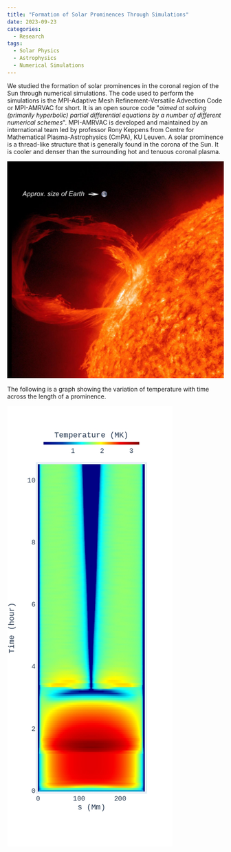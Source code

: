 ```yaml
---
title: "Formation of Solar Prominences Through Simulations"
date: 2023-09-23
categories:
  - Research
tags:
  - Solar Physics
  - Astrophysics
  - Numerical Simulations
---
```


We studied the formation of solar prominences in the coronal region of the Sun through numerical simulations. The code used to perform the simulations is the MPI-Adaptive Mesh Refinement-Versatile Advection Code or MPI-AMRVAC for short. It is an open source code "_aimed at solving (primarily hyperbolic) partial differential equations by a number of different numerical schemes_". MPI-AMRVAC is developed and maintained by an international team led by professor Rony Keppens from Centre for Mathematical Plasma-Astrophysics (CmPA), KU Leuven. A solar prominence is a thread-like structure that is generally found in the corona of the Sun. It is cooler and denser than the surrounding hot and tenuous coronal plasma.   

![Image of a Solar Prominence. Credit : NASA](/assets/images/prominence.jpg "Solar Prominence")

The following is a graph showing the variation of temperature with time across the length of a prominence. 

![Graph of Temperature as a function of time across the prominence](/assets/images/f1_lam_0p3.jpg "Graph of Temperature as a function of time across the prominence")

